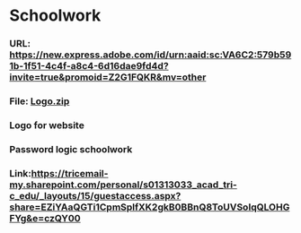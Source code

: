 # Schoolwork
### URL: https://new.express.adobe.com/id/urn:aaid:sc:VA6C2:579b591b-1f51-4c4f-a8c4-6d16dae9fd4d?invite=true&promoid=Z2G1FQKR&mv=other
### File: [Logo.zip](https://github.com/PlzNotMonday/Schoolwork/files/14896867/Logo.zip)
### Logo for website

### Password logic schoolwork
### Link:https://tricemail-my.sharepoint.com/personal/s01313033_acad_tri-c_edu/_layouts/15/guestaccess.aspx?share=EZiYAaQGTi1CpmSplfXK2gkB0BBnQ8ToUVSoIqQLOHGFYg&e=czQY00
